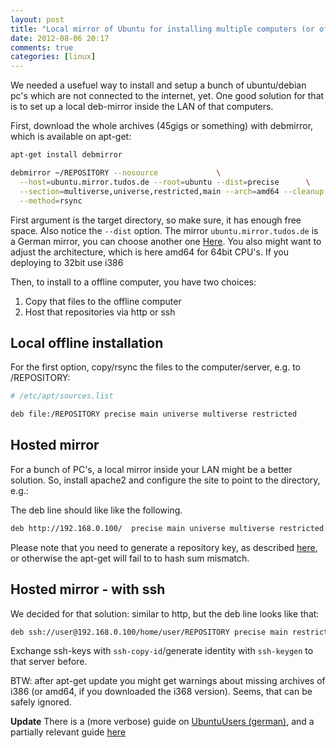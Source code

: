 ```yaml
---
layout: post
title: "Local mirror of Ubuntu for installing multiple computers (or offline)"
date: 2012-08-06 20:17
comments: true
categories: [linux]
---
```

We needed a usefuel way to install and setup a bunch of ubuntu/debian pc's which are not connected to the internet, yet.  One good solution for that is to set up a local deb-mirror inside the LAN of that computers.

First, download the whole archives (45gigs or something) with debmirror, which is available on apt-get:

```bash
apt-get install debmirror

debmirror ~/REPOSITORY --nosource             \
  --host=ubuntu.mirror.tudos.de --root=ubuntu --dist=precise      \
  --section=multiverse,universe,restricted,main --arch=amd64 --cleanup          \
  --method=rsync
```
  First argument is the target directory, so make sure, it has enough free space. Also notice the ``--dist`` option. The mirror ``ubuntu.mirror.tudos.de`` is a German mirror, you can choose another one [Here](https://launchpad.net/ubuntu/+archivemirrors). You also might want to adjust the architecture, which is here amd64 for 64bit CPU's. If you deploying to 32bit use i386


Then, to install to a offline computer, you have two choices:

1. Copy that files to the offline computer
2. Host that repositories via http or ssh

## Local offline installation

For the first option, copy/rsync the files to the computer/server, e.g. to /REPOSITORY:

```bash
# /etc/apt/sources.list

deb file:/REPOSITORY precise main universe multiverse restricted
```

## Hosted mirror

For a bunch of PC's, a local mirror inside your LAN might be a better solution. So, install apache2 and configure the site to point to the directory, e.g.:

The deb line should like like the following.

```bash
deb http://192.168.0.100/  precise main universe multiverse restricted
```

Please note that you need to generate a repository key, as described [here](http://blogs.cae.tntech.edu/mwr/2007/05/28/my-own-private-debian-repository/), or otherwise the apt-get will fail to to hash sum mismatch.


## Hosted mirror - with ssh

We decided for that solution: similar to http, but the deb line looks like that:


```bash
deb ssh://user@192.168.0.100/home/user/REPOSITORY precise main restricted universe multiverse
```
Exchange ssh-keys with ``ssh-copy-id``/generate identity with ``ssh-keygen`` to that server before.


BTW: after apt-get update you might get warnings about missing archives of i386 (or amd64, if you downloaded the i368 version). Seems, that can be safely ignored.

**Update** There is a (more verbose) guide on [UbuntuUsers (german)](http://wiki.ubuntuusers.de/Ubuntu-Mirror), and a partially relevant guide [here](http://ubuntuforums.org/showthread.php?t=352460)
